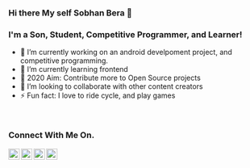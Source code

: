 ### Hi there My self Sobhan Bera 👋

### I'm a Son, Student, Competitive Programmer, and Learner!

- 🔭 I’m currently working on an android develpoment project, and competitive programming.
- 🌱 I’m currently learning frontend
- 🥅 2020 Aim: Contribute more to Open Source projects
- 👯 I’m looking to collaborate with other content creators
- ⚡ Fun fact: I love to ride cycle, and play games

<br/>

### Connect With Me On.

[<img align="left" alt="codeSTACKr | Instagram" width="22px" src="https://cdn.jsdelivr.net/npm/simple-icons@v3/icons/facebook.svg" />][facebook]
[<img align="left" alt="codeSTACKr | Instagram" width="22px" src="https://cdn.jsdelivr.net/npm/simple-icons@v3/icons/instagram.svg" />][instagram]
[<img align="left" alt="codeSTACKr | Twitter" width="22px" src="https://cdn.jsdelivr.net/npm/simple-icons@v3/icons/twitter.svg" />][twitter]
[<img align="left" alt="codeSTACKr | LinkedIn" width="22px" src="https://cdn.jsdelivr.net/npm/simple-icons@v3/icons/linkedin.svg" />][linkedin]

<br/>

[linkedin]: https://www.linkedin.com/in/sobhan-bera-82a435197/
[twitter]: https://twitter.com/BeraSobhan
[instagram]: https://www.instagram.com/sobhanbera_/
[facebook]: https://www.facebook.com/sobhan.b.90/
